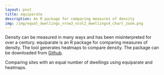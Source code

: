 ```yaml
---
layout: post
title: equiparate
description: An R package for comparing measures of density
img: /img/equal_dwellings_nrow3_ncol2_dwellings4_chart_zoom.png
---
```


Density can be measured in many ways and has been misinterpreted for over a century. equiparate is an R package for comparing measures of density. The tool generates heatmaps to compare density. The package can be downloaded from <a href="https://github.com/lbuk/equiparate">Github</a>.

<div class="col">
	<img class="col" src="{{ site.baseurl }}/img/equal_dwellings_nrow3_ncol2_dwellings4_chart.png" alt="" title=""/>
</div>

<div class="col three caption">
	Comparing sites with an equal number of dwellings using equiparate and heatmaps.
</div>
